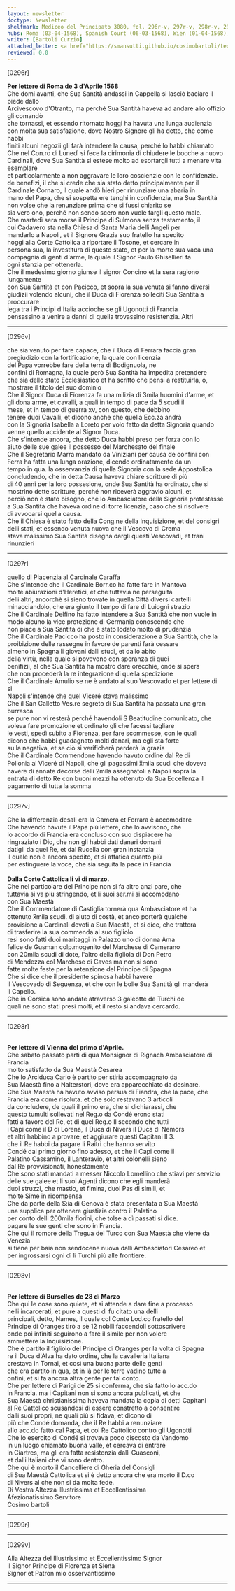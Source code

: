 ```yaml
---
layout: newsletter
doctype: Newsletter
shelfmark: Mediceo del Principato 3080, fol. 296r-v, 297r-v, 298r-v, 299r-v
hubs: Roma (03-04-1568), Spanish Court (06-03-1568), Wien (01-04-1568), Bruxelles (28-03-1568)
writer: [Bartoli Curzio]
attached_letter: <a href="https://smansutti.github.io/cosimobartoli/texts/2978_146/">2978_146</a>
reviewed: 0.0
---
```


[0296r]  
  
  
<strong>Per lettere di Roma de 3 d'Aprile 1568</strong>  
Che domi avanti, che Sua Santità andassi in Cappella si lasciò baciare il piede dallo  
Arcivescovo d'Otranto, ma perché Sua Santità haveva ad andare allo offizio gli comandò  
che tornassi, et essendo ritornato hoggi ha havuta una lunga audienzia  
con molta sua satisfazione, dove Nostro Signore gli ha detto, che come habbi  
finiti alcuni negozii gli farà intendere la causa, perché lo habbi chiamato  
Che nel Con.ro di Lunedì si fece la cirimonia di chiudere le bocche a nuovo  
Cardinali, dove Sua Santità si estese molto ad esortargli tutti a menare vita esemplare  
et particolarmente a non aggravare le loro coscienzie con le confidenzie.  
de benefizi, il che si crede che sia stato detto principalmente per il  
Cardinale Cornaro, il quale andò hieri per rinunziare una abaria in  
mano del Papa, che si sospetta ere tenghi in confidenzia, ma Sua Santità  
non volse che la renunziare prima che si fussi chiarito se  
sia vero ono, perché non sendo scero non vuole fargli questo male.  
Che martedì sera morse il Principe di Sulmona senza testamento, il  
cui Cadavero sta nella Chiesa di Santa Maria delli Angeli per  
mandarlo a Napoli, et il Signore Grazia suo fratello ha spedito  
hoggi alla Corte Cattolica a riportare il Tosone, et cercare in  
persona sua, la investitura di questo stato, et per la morte sua vaca una  
compagnia di genti d'arme, la quale il Signor Paulo Ghisellieri fa  
ogni stanzia per ottenerla.  
Che il medesimo giorno giunse il signor Concino et la sera ragiono lungamente  
con Sua Santità et con Pacicco, et sopra la sua venuta si fanno diversi  
giudizii volendo alcuni, che il Duca di Fiorenza solleciti Sua Santità a proccurare  
lega tra i Principi d'Italia accioche se gli Ugonotti di Francia  
pensassino a venire a danni di quella trovassino resistenzia. Altri  
  
---  

[0296v]  
  
  
che sia venuto per fare capace, che il Duca di Ferrara faccia gran  
pregiudizio con la fortificazione, la quale con licenzia  
del Papa vorrebbe fare della terra di Bodignuola, ne  
confini di Romagna, la quale però Sua Santità ha impedita pretendere  
che sia dello stato Ecclesiastico et ha scritto che pensi a restituirla, o,  
mostrare il titolo del suo dominio  
Che il Signor Duca di Fiorenza fa una milizia di 3mila huomini d'arme, et  
gli dona arme, et cavalli, a quali in tempo di pace da 5 scudi il  
mese, et in tempo di guerra xv, con questo, che debbino  
tenere duoi Cavalli, et dicono anche che quella Ecc.za andrà  
con la Signoria Isabella a Loreto per volo fatto da detta Signoria quando  
venne quello accidente al Signor Duca.  
Che s'intende ancora, che detto Duca habbi preso per forza con lo  
aiuto delle sue galee il possesso del Marchesato del finale  
Che il Segretario Marra mandato da Viniziani per causa de confini con  
Ferra ha fatta una lunga orazione, dicendo ordinatamente da un  
tempo in qua. la osservanzia di quella Signoria con la sede Appostolica  
concludendo, che in detta Causa haveva chiare scritture di più  
di 40 anni per la loro possesione, onde Sua Santità ha ordinato, che si  
mostrino dette scritture, perché non riceverà aggravio alcuni, et  
perciò non è stato bisogno, che lo Ambasciatore della Signoria protestasse  
a Sua Santità che haveva ordine di torre licenzia, caso che si risolvere  
di avvocarsi quella causa.  
Che il Chiesa è stato fatto della Cong.ne della Inquisizione, et del consigri  
delli stati, et essendo venuta nuova che il Vescovo di Crema  
stava malissimo Sua Santità disegna dargli questi Vescovadi, et trani rinunzieri  
  
---  

[0297r]  
  
  
quello di Piacenzia al Cardinale Caraffa  
Che s'intende che il Cardinale Borr.co ha fatte fare in Mantova  
molte abiurazioni d'Heretici, et che tuttavia ne perseguita  
delli altri, ancorchè si sieno trovate in quella Città diversi cartelli  
minacciandolo, che era giunto il tempo di fare di Luiogni strazio  
Che il Cardinale Delfino ha fatto intendere a Sua Santità che non vuole in  
modo alcuno la vice protezione di Germania conoscendo che  
non piace a Sua Santità di che è stato lodato molto di prudenzia  
Che il Cardinale Pacicco ha posto in considerazione a Sua Santità, che la  
proibizione delle rassegne in favore de parenti farà cessare  
almeno in Spagna li giovani dalli studi, et dallo abito  
della virtù, nella quale si povevono con speranza di quei  
benifizii, al che Sua Santità ha mostro dare orecchie, onde si spera  
che non procederà la re integrazione di quella spedizione  
Che il Cardinale Amulio se ne è andato al suo Vescovado et per lettere di  
si  
Napoli s'intende che quel Viceré stava malissimo  
Che il San Galletto Ves.re segreto di Sua Santità ha passata una gran burrasca  
se pure non vi resterà perché havendoli S Beatitudine comunicato, che  
voleva fare promozione et ordinato gli che facessi tagliare  
le vesti, spedì subito a Fiorenza, per fare scommesse, con le quali  
dicono che habbi guadagnato molti danari, ma egli sta forte  
su la negativa, et se ciò si verificherà perderà la grazia  
Che il Cardinale Commendone havendo havuto ordine dal Re di  
Pollonia al Viceré di Napoli, che gli pagassimi x̅mila scudi che doveva  
havere di annate decorse delli 2mila assegnatoli a Napoli sopra la  
entrata di detto Re con buoni mezzi ha ottenuto da Sua Eccellenza il  
pagamento di tutta la somma  
  
---  

[0297v]  
  
  
Che la differenzia desali era la Camera et Ferrara è accomodare  
Che havendo havute il Papa più lettere, che lo avvisono, che  
lo accordo di Francia era concluso con suo dispiacere ha  
ringraziato i Dio, che non gli habbi dati danari domani  
datigli da quel Re, et dal Rucella con gran instanzia  
il quale non è ancora spedito, et si affatica quanto più  
per estinguere la voce, che sia seguita la pace in Francia  
<br/><strong>Dalla Corte Cattolica li vi di marzo.</strong>  
Che nel particolare del Principe non si fa altro anzi pare, che  
tuttavia si va più stringendo, et li suoi ser.mi si accomodano  
con Sua Maestà  
Che il Commendatore di Castiglia tornerà qua Ambasciatore et ha  
ottenuto x̅mila scudi. di aiuto di costà, et anco porterà qualche  
provisione a Cardinali devoti a Sua Maestà, et si dice, che tratterà  
di trasferire la sua commenda al suo figliolo  
resi sono fatti duoi maritaggi in Palazzo uno di donna Ama  
felice de Gusman colp.mogenito del Marchese di Camerano  
con 20mila scudi di dote, l'altro della figliola di Don Petro  
di Mendezza col Marchese di Caves ma non si sono  
fatte molte feste per la retenzione del Principe di Spagna  
Che si dice che il presidente spinosa habbi havere  
il Vescovado di Seguenza, et che con le bolle Sua Santità gli manderà  
il Capello.  
Che in Corsica sono andate atraverso 3 galeotte de Turchi de  
quali ne sono stati presi molti, et il resto si andava cercardo.  
  
---  

[0298r]  
  
  
<br/><strong>Per lettere di Vienna del primo d'Aprile.</strong>  
Che sabato passato partì di qua Monsignor di Rignach Ambasciatore di Francia  
molto satisfatto da Sua Maestà Cesarea  
Che lo Arciduca Carlo è partito per stiria accompagnato da  
Sua Maestà fino a Nalterstori, dove era apparecchiato da desinare.  
Che Sua Maestà ha havuto avviso persua di Fiandra, che la pace, che  
Francia era come risoluta. et che solo restavano 3 articoli  
da concludere, de quali il primo era, che si dichiarassi, che  
questo tumulti sollevati nel Reg.o da Condé erono stati  
fatti a favore del Re, et di quel Reg.o Il secondo che tutti  
i Capi come il D di Lorena, il Duca di Nivers il Duca di Nemors  
et altri habbino a provare, et aggiurare questi Capitani Il 3.  
che il Re habbi da pagare li Raitri che hanno servito  
Condé dal primo giorno fino adesso, et che li Capi come il  
Palatino Cassamino, il Lanteravio, et altri colonelli sieno  
dal Re provvisionati, honestamente  
Che sono stati mandati a messer Niccolo Lomellino che stiavi per servizio  
delle sue galee et li suoi Agenti dicono che egli manderà  
duoi struzzi, che mastio, et fimina, duoi Pas di simili, et  
molte Sime in ricompensa  
Che da parte della S:ia di Genova è stata presentata a Sua Maestà  
una supplica per ottenere giustizia contro il Palatino  
per conto delli 200mila fiorini, che tolse a dì passati si dice.  
pagare le sue genti che sono in Francia.  
Che qui il romore della Tregua del Turco con Sua Maestà che viene da Venezia  
si tiene per baia non sendocene nuova dalli Ambasciatori Cesareo et  
per ingrossarsi ogni dì li Turchi più alle frontiere.  
  
---  

[0298v]  
  
  
<br/><strong>Per lettere di Burselles de 28 di Marzo</strong>  
Che qui le cose sono quiete, et si attende a dare fine a processo  
nelli incarcerati, et pure a questi di fu citato una delli  
principali, detto, Names, il quale col Conte Lod.co fratello del  
Principe di Oranges tirò a sè 12 nobili faccendoli sottoscrivere  
onde poi infiniti seguirono a fare il simile per non volere  
ammettere la Inquisizione.  
Che è partito il figliolo del Principe di Oranges per la volta di Spagna  
re il Duca d'Alva ha dato ordine, che la cavalleria Italiana  
crestava in Tornai, et così una buona parte delle genti  
che era partito in qua, et in là per le terre vadino tutte a  
onfini, et si fa ancora altra gente per tal conto.  
Che per lettere di Parigi de 25 si conferma, che sia fatto lo acc.do  
in Francia. ma i Capitani non si sono ancora publicati, et che  
Sua Maestà christianissima haveva mandata la copia di detti Capitani  
al Re Cattolico scusandosi di essere constretto a consentire  
dalli suoi propri, ne quali più si fidava, et dicono di  
più che Condé domanda, che il Re habbi a renunziare  
allo acc.do fatto cal Papa, et col Re Cattolico contro gli Ugonotti  
Che lo esercito di Condé si trovava poco discosto da Vandomo  
in un luogo chiamato buona valle, et cercava di entrare  
in Ciartres, ma gli era fatta resistenzia dalli Guasconi,  
et dalli Italiani che vi sono dentro.  
Che qui è morto il Cancelliere di Gheria del Consigli  
di Sua Maestà Cattolica et si è detto ancora che era morto il D.co  
di Nivers al che non si da molta fede.  
Di Vostra Altezza Illustrissima et Eccellentissima  
Afezionatissimo Servitore  
Cosimo bartoli  
  
---  

[0299r]  
  
  
  
---  

[0299v]  
  
  
Alla Altezza del Illustrissimo et Eccellentissimo Signor  
il Signor Principe di Fiorenza et Siena  
Signor et Patron mio osservantissimo  
  
---  

